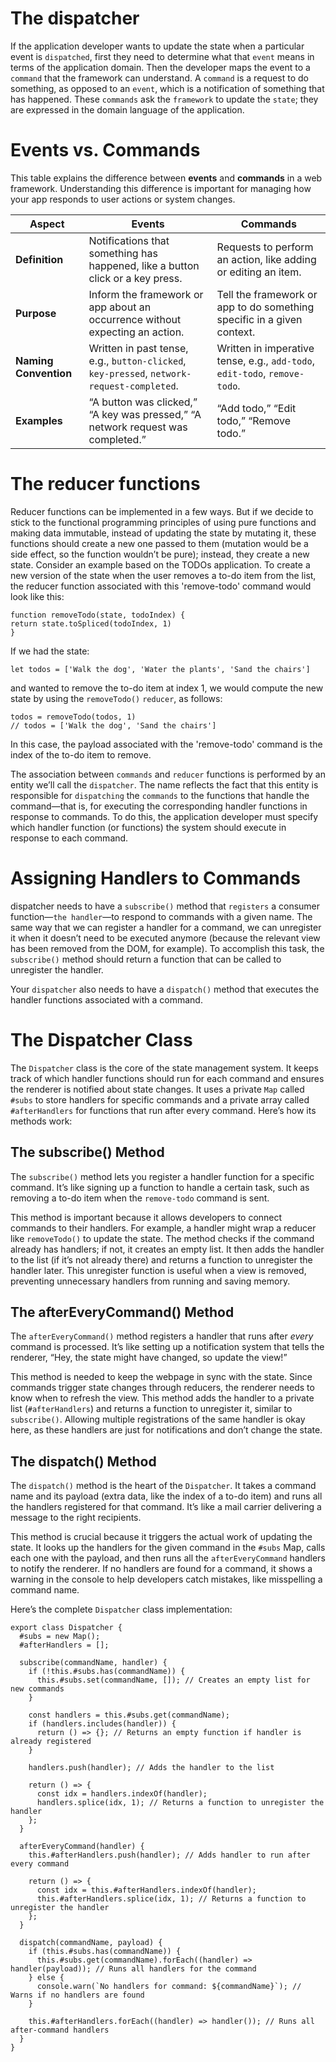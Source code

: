 # The dispatcher

If the application developer wants to update the state when a particular event is `dispatched`, first they need to determine what that `event` means in terms of the application domain. 
Then the developer maps the event to a `command` that the framework can understand. A `command` is a request to do something, as opposed to an `event`, which is a notification of something that has happened. 
These `commands` ask the `framework` to update the `state`; they are expressed in the domain language of the application.

# Events vs. Commands

This table explains the difference between **events** and **commands** in a web framework. Understanding this difference is important for managing how your app responds to user actions or system changes.

| **Aspect**            | **Events**                                                                 | **Commands**                                                              |
|-----------------------|---------------------------------------------------------------------------|---------------------------------------------------------------------------|
| **Definition**        | Notifications that something has happened, like a button click or a key press. | Requests to perform an action, like adding or editing an item.            |
| **Purpose**           | Inform the framework or app about an occurrence without expecting an action. | Tell the framework or app to do something specific in a given context.    |
| **Naming Convention** | Written in past tense, e.g., `button-clicked`, `key-pressed`, `network-request-completed`. | Written in imperative tense, e.g., `add-todo`, `edit-todo`, `remove-todo`. |
| **Examples**          | “A button was clicked,” “A key was pressed,” “A network request was completed.” | “Add todo,” “Edit todo,” “Remove todo.”                                  |

# The reducer functions
Reducer functions can be implemented in a few ways. 
But if we decide to stick to the functional programming principles of using pure functions and making data immutable, instead of updating the state by mutating it, these functions should create a new one passed to them (mutation would be a side effect, so the function wouldn’t be pure); instead, they create a new state.
Consider an example based on the TODOs application. To create a new version of the state when the user removes a to-do item from the list, the reducer function associated with this 'remove-todo' command would look like this:
```
function removeTodo(state, todoIndex) {
return state.toSpliced(todoIndex, 1)
}
```
If we had the state: 
```
let todos = ['Walk the dog', 'Water the plants', 'Sand the chairs']
```
and wanted to remove the to-do item at index 1, we would compute the new state by using the `removeTodo()` `reducer`, as follows:
```
todos = removeTodo(todos, 1)
// todos = ['Walk the dog', 'Sand the chairs']
```
In this case, the payload associated with the 'remove-todo' command is the index of the to-do item to remove.

The association between `commands` and `reducer` functions is performed by an entity we’ll call the `dispatcher`. 
The name reflects the fact that this entity is responsible for `dispatching` the `commands` to the functions that handle the command—that is, for executing the corresponding handler functions in response to commands. 
To do this, the application developer must specify which handler function (or functions) the system should execute in response to each command.


# Assigning Handlers to Commands

dispatcher needs to have a `subscribe()` method that `registers` a consumer function—`the handler`—to respond to commands with a given name. 
The same way that we can register a handler for a command, we can unregister it when it doesn’t need to be executed anymore (because the relevant view has been removed from the DOM, for example). 
To accomplish this task, the `subscribe()` method should return a function that can be called to unregister the handler.

Your `dispatcher` also needs to have a `dispatch()` method that executes the handler functions associated with a command.

# The Dispatcher Class

The `Dispatcher` class is the core of the state management system. It keeps track of which handler functions should run for each command and ensures the renderer is notified about state changes. It uses a private `Map` called `#subs` to store handlers for specific commands and a private array called `#afterHandlers` for functions that run after every command. Here’s how its methods work:

## The subscribe() Method

The `subscribe()` method lets you register a handler function for a specific command. It’s like signing up a function to handle a certain task, such as removing a to-do item when the `remove-todo` command is sent.

This method is important because it allows developers to connect commands to their handlers. For example, a handler might wrap a reducer like `removeTodo()` to update the state. The method checks if the command already has handlers; if not, it creates an empty list. It then adds the handler to the list (if it’s not already there) and returns a function to unregister the handler later. This unregister function is useful when a view is removed, preventing unnecessary handlers from running and saving memory.

## The afterEveryCommand() Method

The `afterEveryCommand()` method registers a handler that runs after *every* command is processed. It’s like setting up a notification system that tells the renderer, “Hey, the state might have changed, so update the view!”

This method is needed to keep the webpage in sync with the state. Since commands trigger state changes through reducers, the renderer needs to know when to refresh the view. This method adds the handler to a private list (`#afterHandlers`) and returns a function to unregister it, similar to `subscribe()`. Allowing multiple registrations of the same handler is okay here, as these handlers are just for notifications and don’t change the state.

## The dispatch() Method

The `dispatch()` method is the heart of the `Dispatcher`. It takes a command name and its payload (extra data, like the index of a to-do item) and runs all the handlers registered for that command. It’s like a mail carrier delivering a message to the right recipients.

This method is crucial because it triggers the actual work of updating the state. It looks up the handlers for the given command in the `#subs` Map, calls each one with the payload, and then runs all the `afterEveryCommand` handlers to notify the renderer. If no handlers are found for a command, it shows a warning in the console to help developers catch mistakes, like misspelling a command name.

Here’s the complete `Dispatcher` class implementation:

```
export class Dispatcher {
  #subs = new Map();
  #afterHandlers = [];

  subscribe(commandName, handler) {
    if (!this.#subs.has(commandName)) {
      this.#subs.set(commandName, []); // Creates an empty list for new commands
    }

    const handlers = this.#subs.get(commandName);
    if (handlers.includes(handler)) {
      return () => {}; // Returns an empty function if handler is already registered
    }

    handlers.push(handler); // Adds the handler to the list

    return () => {
      const idx = handlers.indexOf(handler);
      handlers.splice(idx, 1); // Returns a function to unregister the handler
    };
  }

  afterEveryCommand(handler) {
    this.#afterHandlers.push(handler); // Adds handler to run after every command

    return () => {
      const idx = this.#afterHandlers.indexOf(handler);
      this.#afterHandlers.splice(idx, 1); // Returns a function to unregister the handler
    };
  }

  dispatch(commandName, payload) {
    if (this.#subs.has(commandName)) {
      this.#subs.get(commandName).forEach((handler) => handler(payload)); // Runs all handlers for the command
    } else {
      console.warn(`No handlers for command: ${commandName}`); // Warns if no handlers are found
    }
    
    this.#afterHandlers.forEach((handler) => handler()); // Runs all after-command handlers
  }
}
```